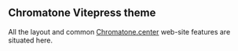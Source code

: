 ## Chromatone Vitepress theme

All the layout and common [Chromatone.center](https://chromatone.center) web-site features are situated here.